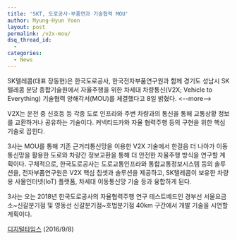 ```yaml
---
title: 'SKT, 도로공사·부품연과 기술협력 MOU'
author: Myung-Hyun Yoon
layout: post
permalink: /v2x-mou/
dsq_thread_id:
  - 
categories:
  - News
---
```


SK텔레콤(대표 장동현)은 한국도로공사, 한국전자부품연구원과 함께 경기도 성남시 SK텔레콤 분당 종합기술원에서 
자율주행을 위한 차세대 차량통신(V2X; Vehicle to Everything) 기술협력 양해각서(MOU)를 체결했다고 8일 밝혔다. <--more-->

V2X는 운전 중 신호등 등 각종 도로 인프라와 주변 차량과의 통신을 통해 교통상황 정보를 교환하거나 공유하는 기술이다. 
커넥티드카와 자율 협력주행 등의 구현을 위한 핵심기술로 꼽힌다. 

3사는 MOU를 통해 기존 근거리통신망을 이용한 V2X 기술에서 한걸음 더 나아가 이동통신망을 활용한 도로와 차량간 정보교환을 통해 더 안전한 자율주행 방식을 연구할 계획이다. 
구체적으로, 한국도로공사는 도로교통인프라와 통합교통정보시스템 등의 솔루션을, 전자부품연구원은 V2X 핵심 칩셋과 솔루션을 제공하고, 
SK텔레콤이 보유한 차량용 사물인터넷(IoT) 플랫폼, 차세대 이동통신망 기술 등과 융합하게 된다. 

3사는 오는 2018년 한국도로공사의 자율협력주행 연구 테스트베드인 경부선 서울요금소~신갈분기점 및 영동선 신갈분기점~호법분기점 40km 구간에서 개발 기술을 시연할 계획이다. 

[디지털타임스][1] (2016/9/8)

[1]: http://www.dt.co.kr/contents.html?article_no=2016090902101354026001
